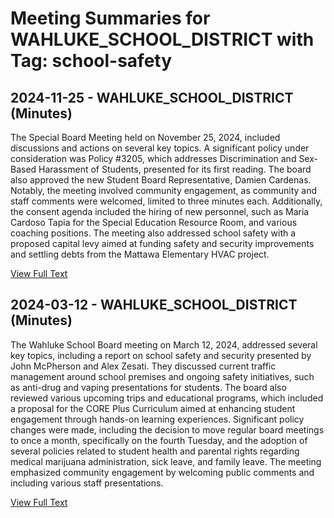 # Meeting Summaries for WAHLUKE_SCHOOL_DISTRICT with Tag: school-safety

## 2024-11-25 - WAHLUKE_SCHOOL_DISTRICT (Minutes)

The Special Board Meeting held on November 25, 2024, included discussions and actions on several key topics. A significant policy under consideration was Policy #3205, which addresses Discrimination and Sex-Based Harassment of Students, presented for its first reading. The board also approved the new Student Board Representative, Damien Cardenas. Notably, the meeting involved community engagement, as community and staff comments were welcomed, limited to three minutes each. Additionally, the consent agenda included the hiring of new personnel, such as Maria Cardoso Tapia for the Special Education Resource Room, and various coaching positions. The meeting also addressed school safety with a proposed capital levy aimed at funding safety and security improvements and settling debts from the Mattawa Elementary HVAC project.

[View Full Text](https://raw.githubusercontent.com/VoronoiPerspectives/WashingtonStateSchoolBoardExplorer/refs/heads/main/data/countries/usa/states/wa/counties/grant/school_boards/wahluke_school_district/2024/processed/2024-11-25-special-board-meeting-minutes.txt)

## 2024-03-12 - WAHLUKE_SCHOOL_DISTRICT (Minutes)

The Wahluke School Board meeting on March 12, 2024, addressed several key topics, including a report on school safety and security presented by John McPherson and Alex Zesati. They discussed current traffic management around school premises and ongoing safety initiatives, such as anti-drug and vaping presentations for students. The board also reviewed various upcoming trips and educational programs, which included a proposal for the CORE Plus Curriculum aimed at enhancing student engagement through hands-on learning experiences. Significant policy changes were made, including the decision to move regular board meetings to once a month, specifically on the fourth Tuesday, and the adoption of several policies related to student health and parental rights regarding medical marijuana administration, sick leave, and family leave. The meeting emphasized community engagement by welcoming public comments and including various staff presentations.

[View Full Text](https://raw.githubusercontent.com/VoronoiPerspectives/WashingtonStateSchoolBoardExplorer/refs/heads/main/data/countries/usa/states/wa/counties/grant/school_boards/wahluke_school_district/2024/processed/2024-03-12-minutes.txt)

